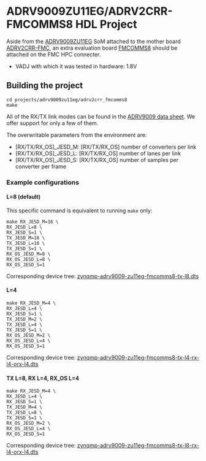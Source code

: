 <!-- no_no_os -->

# ADRV9009ZU11EG/ADRV2CRR-FMCOMMS8 HDL Project

Aside from the [ADRV9009ZU11EG](https://www.analog.com/adrv9009-zu11eg) SoM attached to the mother board [ADRV2CRR-FMC](https://www.analog.com/adrv2crr-fmc), an extra evaluation board [FMCOMMS8](https://www.analog.com/eval-ad-fmcomms8-ebz) should be attached on the FMC HPC connecter.

- VADJ with which it was tested in hardware: 1.8V

## Building the project

```
cd projects/adrv9009zu11eg/adrv2crr_fmcomms8
make
```

All of the RX/TX link modes can be found in the [ADRV9009 data sheet](https://www.analog.com/media/en/technical-documentation/data-sheets/ADRV9009.pdf). We offer support for only a few of them.

The overwritable parameters from the environment are:

- [RX/TX/RX_OS]_JESD_M: [RX/TX/RX_OS] number of converters per link
- [RX/TX/RX_OS]_JESD_L: [RX/TX/RX_OS] number of lanes per link
- [RX/TX/RX_OS]_JESD_S: [RX/TX/RX_OS] number of samples per converter per frame

### Example configurations

#### L=8 (default)

This specific command is equivalent to running `make` only:

```
make RX_JESD_M=16 \
RX_JESD_L=8 \
RX_JESD_S=1 \
TX_JESD_M=16 \
TX_JESD_L=16 \
TX_JESD_S=1 \
RX_OS_JESD_M=8 \
RX_OS_JESD_L=8 \
RX_OS_JESD_S=1
```

Corresponding device tree: [zynqmp-adrv9009-zu11eg-fmcomms8-tx-l8.dts](https://github.com/analogdevicesinc/linux/blob/main/arch/arm64/boot/dts/xilinx/zynqmp-adrv9009-zu11eg-fmcomms8-tx-l8.dts)

#### L=4

```
make RX_JESD_M=4 \
RX_JESD_L=4 \
RX_JESD_S=1 \
TX_JESD_M=2 \
TX_JESD_L=4 \
TX_JESD_S=1 \
RX_OS_JESD_M=2 \
RX_OS_JESD_L=4 \
RX_OS_JESD_S=1
```

Corresponding device tree: [zynqmp-adrv9009-zu11eg-fmcomms8-tx-l4-rx-l4-orx-l4.dts](https://github.com/analogdevicesinc/linux/blob/main/arch/arm64/boot/dts/xilinx/zynqmp-adrv9009-zu11eg-fmcomms8-tx-l4-rx-l4-orx-l4.dts)


#### TX L=8, RX L=4, RX_OS L=4

```
make RX_JESD_M=4 \
RX_JESD_L=4 \
RX_JESD_S=1 \
TX_JESD_M=4 \
TX_JESD_L=8 \
TX_JESD_S=1 \
RX_OS_JESD_M=2 \
RX_OS_JESD_L=4 \
RX_OS_JESD_S=1
```

Corresponding device tree: [zynqmp-adrv9009-zu11eg-fmcomms8-tx-l8-rx-l4-orx-l4.dts](https://github.com/analogdevicesinc/linux/blob/main/arch/arm64/boot/dts/xilinx/zynqmp-adrv9009-zu11eg-fmcomms8-tx-l8-rx-l4-orx-l4.dts)
